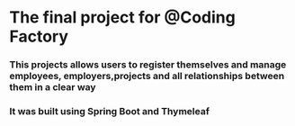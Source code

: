 # The final project for @Coding Factory 
### This projects allows users to register themselves and manage employees, employers,projects and all relationships between them in a clear way 
### It was built using Spring Boot and Thymeleaf
